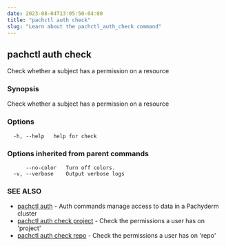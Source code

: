 ```yaml
---
date: 2023-08-04T13:05:50-04:00
title: "pachctl auth check"
slug: "Learn about the pachctl_auth_check command"
---
```


## pachctl auth check

Check whether a subject has a permission on a resource

### Synopsis

Check whether a subject has a permission on a resource

### Options

```
  -h, --help   help for check
```

### Options inherited from parent commands

```
      --no-color   Turn off colors.
  -v, --verbose    Output verbose logs
```

### SEE ALSO

* [pachctl auth](/commands/pachctl_auth/)	 - Auth commands manage access to data in a Pachyderm cluster
* [pachctl auth check project](/commands/pachctl_auth_check_project/)	 - Check the permissions a user has on 'project'
* [pachctl auth check repo](/commands/pachctl_auth_check_repo/)	 - Check the permissions a user has on 'repo'

